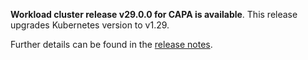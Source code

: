 **Workload cluster release v29.0.0 for CAPA is available**. This release upgrades Kubernetes version to v1.29.

Further details can be found in the [release notes](https://docs.giantswarm.io/changes/workload-cluster-releases-capa/releases/aws-29.0.0/).
